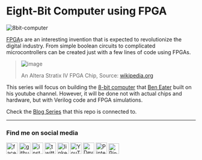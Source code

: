 # Eight-Bit Computer using FPGA

![8bit-computer](https://user-images.githubusercontent.com/46389631/188558817-c3a443d7-cae7-4258-ade7-747257a490fa.png)

[FPGA](https://en.wikipedia.org/wiki/Field-programmable_gate_array)s are an interesting invention that is expected to revolutionize the digital industry. From simple boolean circuits to complicated microcontrollers can be created just with a few lines of code using FPGAs.

> ![image](https://user-images.githubusercontent.com/46389631/188553138-14cbf24a-1e72-4b26-9f6a-5b5afa0e11cb.png)
>
> An Altera Stratix IV FPGA Chip, Source: [wikipedia.org](http://wikipedia.org/)

This series will focus on building the [8-bit computer](https://www.youtube.com/playlist?list=PLowKtXNTBypGqImE405J2565dvjafglHU) that [Ben Eater](https://www.youtube.com/c/BenEater) built on his youtube channel. However, it will be done not with actual chips and hardware, but with Verilog code and FPGA simulations.

Check the [Blog Series](https://asanka.hashnode.dev/series/eight-bit-computer) that this repo is connected to.

---

### Find me on social media

[<img src='https://github.com/asankaSovis/asankaSovis/blob/main/facebook.svg' alt='facebook' height='30'>](https://www.facebook.com/artist.artist.98) [<img src='https://github.com/asankaSovis/asankaSovis/blob/main/github.svg' alt='github' height='30'>](https://github.com/asankaSovis)  [<img src='https://github.com/asankaSovis/asankaSovis/blob/main/instagram.svg' alt='instagram' height='30'>](https://www.instagram.com/asankaakashsovis/)  [<img src='https://github.com/asankaSovis/asankaSovis/blob/main/twitter.svg' alt='twitter' height='30'>](https://twitter.com/AsankaSovis)  [<img src='https://github.com/asankaSovis/asankaSovis/blob/main/linkedin.svg' alt='linkedin' height='30'>](https://www.linkedin.com/in/asanka-sovis/)  [<img src='https://github.com/asankaSovis/asankaSovis/blob/main/youtube.svg' alt='YouTube' height='30'>](https://www.youtube.com/c/AKASHSOVIS/) 
[<img src='https://github.com/asankaSovis/asankaSovis/blob/main/deviant.svg' alt='Deviant' height='30'>](https://www.deviantart.com/asanka98)  [<img src='https://github.com/asankaSovis/asankaSovis/blob/main/pin.svg' alt='Pinterest' height='30'>](https://www.pinterest.com/asankasovis)     [<img src='https://github.com/asankaSovis/asankaSovis/blob/main/blog.svg' alt='Pinterest' height='28'>](https://asanka-sovis.blogspot.com/)
